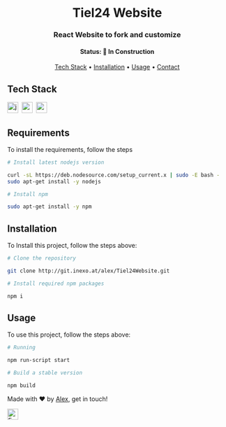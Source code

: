 <h1 align="center">
	Tiel24 Website
</h1>

<h3 align="center">
	React Website to fork and customize 
</h3>

<h4 align="center">
	Status: 🚧 In Construction
</h4>

<p align="center">
	<a href="#tech-stack">Tech Stack</a> •
	<a href="#installation">Installation</a> •
	<a href="#usage">Usage</a> • 
	<a href="#contact">Contact</a> 
</p>

## Tech Stack
<img src="https://img.shields.io/badge/Javascript-05122A?style=flat&logo=javascript" alt="javascript Badge" height="25">&nbsp;
<img src="https://img.shields.io/badge/React-05122A?style=flat&logo=react" alt="react Badge" height="25">&nbsp;
<img src="https://img.shields.io/badge/-TailwindCSS-blue?style=flat&logo=tailwindcss" alt="react Badge" height="25">&nbsp;

## Requirements
To install the requirements, follow the steps
```bash
# Install latest nodejs version

curl -sL https://deb.nodesource.com/setup_current.x | sudo -E bash -
sudo apt-get install -y nodejs

# Install npm

sudo apt-get install -y npm
```




## Installation
To Install this project, follow the steps above:
```bash
# Clone the repository 

git clone http://git.inexo.at/alex/Tiel24Website.git

# Install required npm packages

npm i 
```

## Usage
To use this project, follow the steps above:
```bash
# Running

npm run-script start

# Build a stable version

npm build
```


Made with ❤️ by [Alex](https://github.com/Haloneva), get in touch!

<a href="mailto:mail@getalex.info" target="_blank"><img src="https://img.shields.io/badge/Email-D14836?style=flat&logo=gmail&logoColor=white" alt="Email Badge" height="25"></a>&nbsp;

<br clear="left"/>
